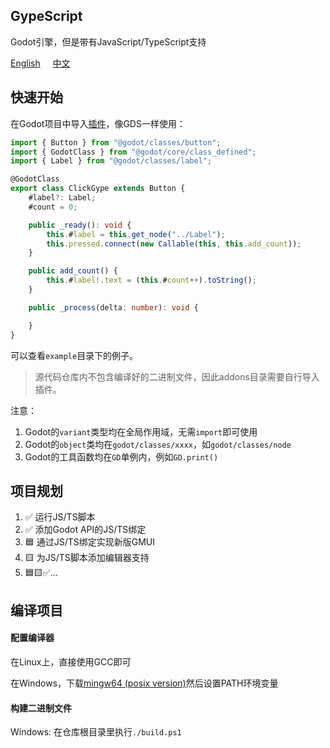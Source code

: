 ## GypeScript  
  
Godot引擎，但是带有JavaScript/TypeScript支持  
  
[English](https://github.com/GodotHub/Gype) &nbsp;&nbsp;&nbsp;&nbsp;[中文](https://github.com/GodotHub/Gype/blob/master/README.ZH.md)  

## 快速开始

在Godot项目中导入[插件](https://github.com/GodotHub/Gype/releases/download/1.0.0/addons.zip)，像GDS一样使用：  
```ts
import { Button } from "@godot/classes/button";
import { GodotClass } from "@godot/core/class_defined";
import { Label } from "@godot/classes/label";

@GodotClass
export class ClickGype extends Button {
	#label?: Label;
	#count = 0;

	public _ready(): void {
		this.#label = this.get_node("../Label");
		this.pressed.connect(new Callable(this, this.add_count));
	}

	public add_count() {
		this.#label!.text = (this.#count++).toString();
	}

	public _process(delta: number): void {

	}
}
```  

可以查看`example`目录下的例子。  
> 源代码仓库内不包含编译好的二进制文件，因此addons目录需要自行导入插件。  

注意：  
1. Godot的`variant`类型均在全局作用域，无需`import`即可使用  
2. Godot的`object`类均在`godot/classes/xxxx`，如`godot/classes/node`  
3. Godot的工具函数均在`GD`单例内，例如`GD.print()`  

## 项目规划

1. ✅ 运行JS/TS脚本  
2. ✅ 添加Godot API的JS/TS绑定  
3. 🟦 通过JS/TS绑定实现新版GMUI  
4. 🟨 为JS/TS脚本添加编辑器支持  
5. 🟦🟨✅...  

## 编译项目

#### 配置编译器

在Linux上，直接使用GCC即可  
  
在Windows，下载[mingw64 (posix version)](https://github.com/niXman/mingw-builds-binaries/releases/download/13.2.0-rt_v11-rev1/x86_64-13.2.0-release-posix-seh-msvcrt-rt_v11-rev1.7z)然后设置PATH环境变量  

#### 构建二进制文件

Windows: 在仓库根目录里执行`./build.ps1`  
